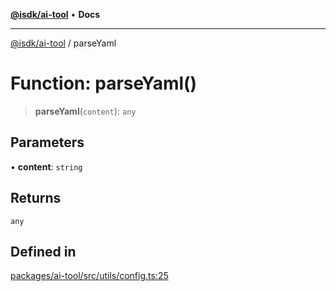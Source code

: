 [**@isdk/ai-tool**](../README.md) • **Docs**

***

[@isdk/ai-tool](../globals.md) / parseYaml

# Function: parseYaml()

> **parseYaml**(`content`): `any`

## Parameters

• **content**: `string`

## Returns

`any`

## Defined in

[packages/ai-tool/src/utils/config.ts:25](https://github.com/isdk/ai-tool.js/blob/37ada542a786fbbc770f2d61beb564f6e603941d/src/utils/config.ts#L25)
